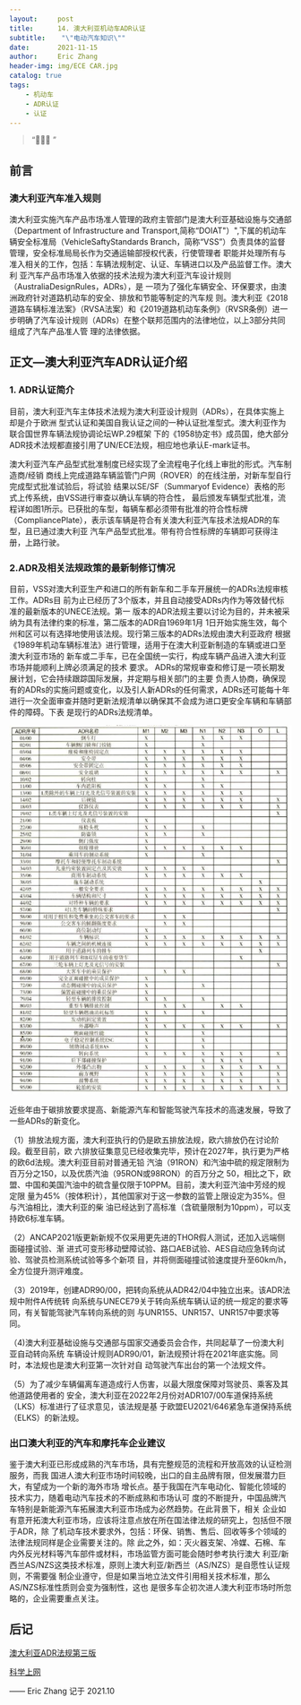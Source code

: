 ```yaml
---
layout:     post
title:      14. 澳大利亚机动车ADR认证
subtitle:    "\"电动汽车知识\""
date:       2021-11-15
author:     Eric Zhang
header-img: img/ECE CAR.jpg
catalog: true
tags:
    - 机动车
    - ADR认证
    - 认证
---
```


> “🙉🙉🙉 ”


## 前言

### 澳大利亚汽车准入规则
澳大利亚实施汽车产品市场准人管理的政府主管部门是澳大利亚基础设施与交通部（Department
of Infrastructure and Transport,简称“DOIAT"）",下属的机动车辆安全标准局（VehicleSaftyStandards
Branch，简称“VSS”）负责具体的监督管理，安全标准局局长作为交通运输部授权代表，行使管理者
职能并处理所有与准入相关的工作，包括：车辆法规制定、认证、车辆进口以及产品监督工作。澳大利
亚汽车产品市场准入依据的技术法规为澳大利亚汽车设计规则（AustraliaDesignRules，ADRs），是
一项为了强化车辆安全、环保要求，由澳洲政府针对道路机动车的安全、排放和节能等制定的汽车规
则。澳大利亚《2018道路车辆标准法案》（RVSA法案）和《2019道路机动车条例》（RVSR条例）进一
步明确了汽车设计规则（ADRs）在整个联邦范围内的法律地位，以上3部分共同组成了汽车产品准人管
理的法律依据。

## 正文—澳大利亚汽车ADR认证介绍
### 1. ADR认证简介
目前，澳大利亚汽车主体技术法规为澳大利亚设计规则（ADRs），在具体实施上却是介于欧洲
型式认证和美国自我认证之间的一种认证批准型式。澳大利亚作为联合国世界车辆法规协调论坛WP.29框架
下的《1958协定书》成员国，绝大部分ADR技术法规都直接引用了UN/ECE法规，相应地也承认E-mark证书。


澳大利亚汽车产品型式批准制度已经实现了全流程电子化线上审批的形式。汽车制造商/经销
商线上完成道路车辆监管门户网（ROVER）的在线注册，对新车型自行完成型式批准试验后，将试验
结果以SE/SF（Summaryof Evidence）表格的形式上传系统，由VSS进行审查以确认车辆的符合性，
最后颁发车辆型式批准，流程详如图1所示。已获批的车型，每辆车都必须带有批准的符合性标牌
（CompliancePlate），表示该车辆是符合有关澳大利亚汽车技术法规ADR的车型，且已通过澳大利亚
汽车产品型式批准。带有符合性标牌的车辆即可获得注册，上路行驶。

### 2.ADR及相关法规政策的最新制修订情况

目前，VSS对澳大利亚生产和进口的所有新车和二手车开展统一的ADRs法规审核工作。ADRs目
前为止已经历了3个版本，并且自动接受ADRs内作为等效替代标准的最新版本的UNECE法规。第一
版本的ADR法规主要以讨论为目的，并未被采纳为具有法律约束的标准，第二版本的ADR自1969年1月
1日开始实施生效，每个州和区可以有选择地使用该法规。现行第三版本的ADRs法规由澳大利亚政府
根据《1989年机动车辆标准法》进行管理，适用于在澳大利亚新制造的车辆或进口至澳大利亚市场的
新车或二手车，已在全国统一实行，构成车辆产品进入澳大利亚市场并能顺利上牌必须满足的技术
要求。
ADRs的常规审查和修订是一项长期发展计划，它会持续跟踪国际发展，并定期与相关部门的主要
负责人协商，确保现有的ADRs的实施问题或变化，以及引人新ADRs的任何需求，ADRs还可能每十年
进行一次全面审查并随时更新法规清单以确保其不会成为进口更安全车辆和车辆部件的障碍。下表
是现行的ADRs法规清单。

![](/img/ADR.JPG)

近些年由于碳排放要求提高、新能源汽车和智能驾驶汽车技术的高速发展，导致了一些ADRs的新变化。

（1）排放法规方面，澳大利亚执行的仍是欧五排放法规，欧六排放仍在讨论阶段。截至目前，欧
六排放征集意见已经收集完毕，预计在2027年，执行更为严格的欧6d法规。澳大利亚目前对普通无铅
汽油（91RON）和汽油中硫的规定限制为百万分之150，以及优质汽油（95RON或98RON）的百万分之
50，相比之下，欧盟、中国和美国汽油中的硫含量仅限于10PPM。目前，澳大利亚汽油中芳烃的规定限
量为45%（按体积计），其他国家对于这一参数的监管上限设定为35%。但与汽油相比，澳大利亚的柴
油已经达到了高标准（含硫量限制为10ppm），可以支持欧6标准车辆。

（2）ANCAP2021版更新新规不仅采用更先进的THOR假人测试，还加入远端侧面碰撞试验、渐
进式可变形移动壁障试验、路口AEB试验、AES自动应急转向试验、驾驶员检测系统试验等多个新项
目，并将侧面碰撞试验速度提升至60km/h，全方位提升测评难度。

（3）2019年，创建ADR90/00，把转向系统从ADR42/04中独立出来。该ADR法规中附件A传统转
向系统与UNECE79关于转向系统车辆认证的统一规定的要求等同，有关智能驾驶汽车转向系统的则
与UNR155、UNR157、UNR157中要求等同。

（4)澳大利亚基础设施与交通部与国家交通委员会合作，共同起草了一份澳大利亚自动转向系统
车辆设计规则ADR90/01，新法规预计将在2021年底实施。同时，本法规也是澳大利亚第一次针对自
动驾驶汽车出台的第一个法规文件。

（5）为了减少车辆偏离车道造成行人伤害，以最大限度保障对驾驶员、乘客及其他道路使用者的
安全，澳大利亚在2022年2月份对ADR107/00车道保持系统（LKS）标准进行了征求意见，该法规是基
于欧盟EU2021/646紧急车道保持系统（ELKS）的新法规。

### 出口澳大利亚的汽车和摩托车企业建议

鉴于澳大利亚已形成成熟的汽车市场，具有完整规范的流程和开放高效的认证检测服务，而我
国进人澳大利亚市场时间较晚，出口的自主品牌有限，但发展潜力巨大，有望成为一个新的海外市场
增长点。基于我国在汽车电动化、智能化领域的技术实力，随着电动汽车技术的不断成熟和市场认可
度的不断提升，中国品牌汽车特别是新能源汽车拓展澳大利亚市场成为必然趋势。在此背景下，相关
企业如有意开拓澳大利亚市场，应该将注意点放在所在国法律法规的研究上，包括但不限于ADR，除
了机动车技术要求外，包括：环保、销售、售后、回收等多个领域的法律法规同样是企业需要关注的。除
此之外，如：灭火器支架、冷媒、石棉、车内外反光材料等汽车部件或材料，市场监管方面可能会随时参考执行澳大
利亚/新西兰AS/NZS这类技术标准，原则上澳大利亚/新西兰（AS/NZS）是自愿性认证规则，不需要强
制企业遵守，但是如果当地立法文件引用相关技术标准，那么AS/NZS标准性质则会变为强制性，这也
是很多车企初次进人澳大利亚市场时所忽略的，企业需要重点关注。

## 后记

[澳大利亚ADR法规第三版](https://www.infrastructure.gov.au/infrastructure-transport-vehicles/vehicles/vehicle-design-regulation/australian-design-rules/third-edition) 

[科学上网](https://justmysocks.net/members/aff.php?aff=10848) 

—— Eric Zhang 记于 2021.10

